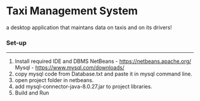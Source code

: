 # Taxi Management System

a desktop application that maintans data on taxis and on its drivers!

### Set-up
---
1) Install required IDE and DBMS
   NetBeans - https://netbeans.apache.org/
   Mysql - https://www.mysql.com/downloads/
2) copy mysql code from Database.txt and paste it in mysql command line.
3) open project folder in netbeans.
4) add mysql-connector-java-8.0.27.jar to project libraries.
5) Build and Run
